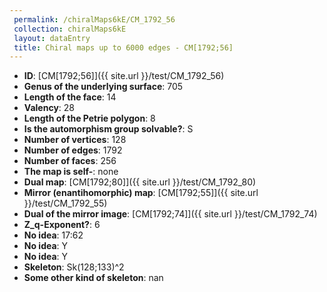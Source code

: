 ```yaml
--- 
 permalink: /chiralMaps6kE/CM_1792_56 
 collection: chiralMaps6kE
 layout: dataEntry
 title: Chiral maps up to 6000 edges - CM[1792;56]
---
```


- **ID**: [CM[1792;56]]({{ site.url }}/test/CM_1792_56)
- **Genus of the underlying surface**: 705
- **Length of the face**: 14
- **Valency**: 28
- **Length of the Petrie polygon**: 8
- **Is the automorphism group solvable?**: S
- **Number of vertices**: 128
- **Number of edges**: 1792
- **Number of faces**: 256
- **The map is self-**: none
- **Dual map**: [CM[1792;80]]({{ site.url }}/test/CM_1792_80)
- **Mirror (enantihomorphic) map**: [CM[1792;55]]({{ site.url }}/test/CM_1792_55)
- **Dual of the mirror image**: [CM[1792;74]]({{ site.url }}/test/CM_1792_74)
- **Z_q-Exponent?**: 6
- **No idea**:  17:62
- **No idea**: Y
- **No idea**: Y
- **Skeleton**: Sk(128;133)^2
- **Some other kind of skeleton**: nan
